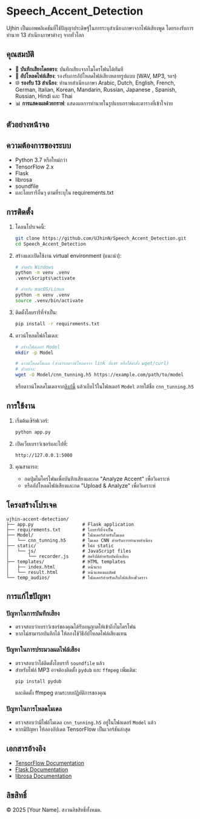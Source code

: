 # Speech_Accent_Detection
Ujhin เป็นแอพพลิเคชันที่ใช้ปัญญาประดิษฐ์ในการระบุสำเนียงภาษาจากไฟล์เสียงพูด โดยรองรับการทำนาย 13 สำเนียงภาษาต่างๆ จากทั่วโลก

## คุณสมบัติ

- 🎤 **บันทึกเสียงโดยตรง**: บันทึกเสียงจากไมโครโฟนได้ทันที
- 📁 **อัปโหลดไฟล์เสียง**: รองรับการอัปโหลดไฟล์เสียงหลายรูปแบบ (WAV, MP3, ฯลฯ)
- 🌐 **รองรับ 13 สำเนียง**: ทำนายสำเนียงภาษา Arabic, Dutch, English, French, German, Italian, Korean, Mandarin, Russian, Japanese , Spanish, Russian, Hindi และ Thai
- 📊 **การแสดงผลด้วยกราฟ**: แสดงผลการทำนายในรูปแบบกราฟและตารางที่เข้าใจง่าย

## ตัวอย่างหน้าจอ


## ความต้องการของระบบ

- Python 3.7 หรือใหม่กว่า
- TensorFlow 2.x
- Flask
- librosa
- soundfile
- และไลบรารีอื่นๆ ตามที่ระบุใน requirements.txt

## การติดตั้ง

1. โคลนโปรเจคนี้:
   ```bash
   git clone https://github.com/UJhinN/Speech_Accent_Detection.git
   cd Speech_Accent_Detection
   ```

2. สร้างและเปิดใช้งาน virtual environment (แนะนำ):
   ```bash
   # สำหรับ Windows
   python -m venv .venv
   .venv\Scripts\activate

   # สำหรับ macOS/Linux
   python -m venv .venv
   source .venv/bin/activate
   ```

3. ติดตั้งไลบรารีที่จำเป็น:
   ```bash
   pip install -r requirements.txt
   ```

4. ดาวน์โหลดไฟล์โมเดล:
   ```bash
   # สร้างโฟลเดอร์ Model
   mkdir -p Model
   
   # ดาวน์โหลดโมเดล (สามารถดาวน์โหลดจาก link ที่แชร์ หรือใช้คำสั่ง wget/curl)
   # ตัวอย่าง:
   wget -O Model/cnn_tunning.h5 https://example.com/path/to/model
   ```

   หรือดาวน์โหลดโมเดลจาก[ลิงก์นี้](https://drive.google.com/file/d/1zoBqNyPzhjabG5OCa5cLAnIy-22iQaPQ/view?usp=sharing) แล้วเก็บไว้ในโฟลเดอร์ `Model` ภายใต้ชื่อ `cnn_tunning.h5`

## การใช้งาน

1. เริ่มต้นเซิร์ฟเวอร์:
   ```bash
   python app.py
   ```

2. เปิดเว็บเบราว์เซอร์และไปที่:
   ```
   http://127.0.0.1:5000
   ```

3. คุณสามารถ:
   - กดปุ่มไมโครโฟนเพื่อบันทึกเสียงและกด "Analyze Accent" เพื่อวิเคราะห์
   - หรืออัปโหลดไฟล์เสียงและกด "Upload & Analyze" เพื่อวิเคราะห์

## โครงสร้างโปรเจค

```
ujhin-accent-detection/
├── app.py                  # Flask application
├── requirements.txt        # ไลบรารีที่จำเป็น
├── Model/                  # โฟลเดอร์สำหรับโมเดล
│   └── cnn_tunning.h5      # โมเดล CNN สำหรับการทำนายสำเนียง
├── static/                 # ไฟล์ static
│   └── js/                 # JavaScript files
│       └── recorder.js     # สคริปต์สำหรับบันทึกเสียง
├── templates/              # HTML templates
│   ├── index.html          # หน้าแรก
│   └── result.html         # หน้าแสดงผลลัพธ์
└── temp_audios/            # โฟลเดอร์สำหรับเก็บไฟล์เสียงชั่วคราว
```

## การแก้ไขปัญหา

### ปัญหาในการบันทึกเสียง
- ตรวจสอบว่าเบราว์เซอร์ของคุณได้รับอนุญาตให้เข้าถึงไมโครโฟน
- หากไม่สามารถบันทึกได้ ให้ลองใช้วิธีอัปโหลดไฟล์เสียงแทน

### ปัญหาในการประมวลผลไฟล์เสียง
- ตรวจสอบว่าได้ติดตั้งไลบรารี `soundfile` แล้ว
- สำหรับไฟล์ MP3 อาจต้องติดตั้ง `pydub` และ `ffmpeg` เพิ่มเติม:
  ```bash
  pip install pydub
  ```
  และติดตั้ง ffmpeg ตามระบบปฏิบัติการของคุณ

### ปัญหาในการโหลดโมเดล
- ตรวจสอบว่ามีไฟล์โมเดล `cnn_tunning.h5` อยู่ในโฟลเดอร์ `Model` แล้ว
- หากมีปัญหา ให้ลองอัปเดต TensorFlow เป็นเวอร์ชันล่าสุด

## เอกสารอ้างอิง

- [TensorFlow Documentation](https://www.tensorflow.org/api_docs)
- [Flask Documentation](https://flask.palletsprojects.com/)
- [librosa Documentation](https://librosa.org/doc/latest/index.html)


## ลิขสิทธิ์

© 2025 [Your Name]. สงวนลิขสิทธิ์ทั้งหมด.
